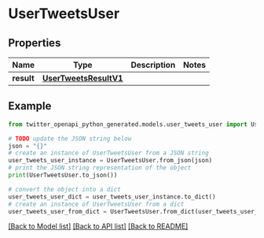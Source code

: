 # UserTweetsUser


## Properties

Name | Type | Description | Notes
------------ | ------------- | ------------- | -------------
**result** | [**UserTweetsResultV1**](UserTweetsResultV1.md) |  | 

## Example

```python
from twitter_openapi_python_generated.models.user_tweets_user import UserTweetsUser

# TODO update the JSON string below
json = "{}"
# create an instance of UserTweetsUser from a JSON string
user_tweets_user_instance = UserTweetsUser.from_json(json)
# print the JSON string representation of the object
print(UserTweetsUser.to_json())

# convert the object into a dict
user_tweets_user_dict = user_tweets_user_instance.to_dict()
# create an instance of UserTweetsUser from a dict
user_tweets_user_from_dict = UserTweetsUser.from_dict(user_tweets_user_dict)
```
[[Back to Model list]](../README.md#documentation-for-models) [[Back to API list]](../README.md#documentation-for-api-endpoints) [[Back to README]](../README.md)


